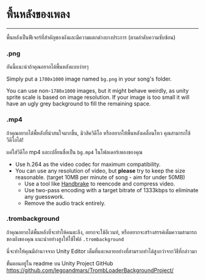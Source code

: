 # พื้นหลังของเพลง
---

พื้นหลังเป็นฟีเจอร์ที่สำคัญของผังและมีความแตกต่างบางประการ (ตามลำดับความซับซ้อน)

### .png

อันนี้แนะนำถ้าคุณอยากได้พื้นหลังแบบง่ายๆ

Simply put a `1780x1000` image named `bg.png` in your song's folder.

You can use non-`1780x1000` images, but it might behave weirdly, as unity sprite scale is based on image resolution. If your image is too small it will have an ugly grey background to fill the remaining space.

### .mp4

ถ้าคุณอยากได้พื้หลังที่น่าสนใจมากขึ้น, มิวสิควิดีโอ หรืออยากให้พื้นหลังเคลื่อนไหว คุณสามารถใช้วีดีโอได้!

แค่ใส่วีดีโอ mp4 และเปลี่ยนชื่อเป็น `bg.mp4` ในโฟลเดอร์เพลงของคุณ

- Use h.264 as the video codec for maximum compatibility.
- You can use any resolution of video, but **please** try to keep the size reasonable. (target 10MB per minute of song - aim for under 50MB)
  - Use a tool like [Handbrake](https://handbrake.fr/) to reencode and compress video.
  - Use two-pass encoding with a target bitrate of 1333kbps to eliminate any guesswork.
  - Remove the audio track entirely.

### .trombackground

ถ้าคุณอยากได้พื้นหลังที่จะทำให้คนตะลึง, อยากจะใช้อีเวนท์, หรืออยากจะสร้างสรรค์เต็มความสามารถของผังของคุณ แนะนำอย่างสูงให้ใช้ไฟล์ `.trombackground`

นี่จะทำให้คุณมีอำนาจจาก Unity Editor เต็มที่และหลายอย่างที่สามราถทำได้สูงกว่าจากวิธีที่กล่าวมา

ขั้นตอนอยู่ใน readme บน Unity Project GitHub <https://github.com/legoandmars/TrombLoaderBackgroundProject/>

